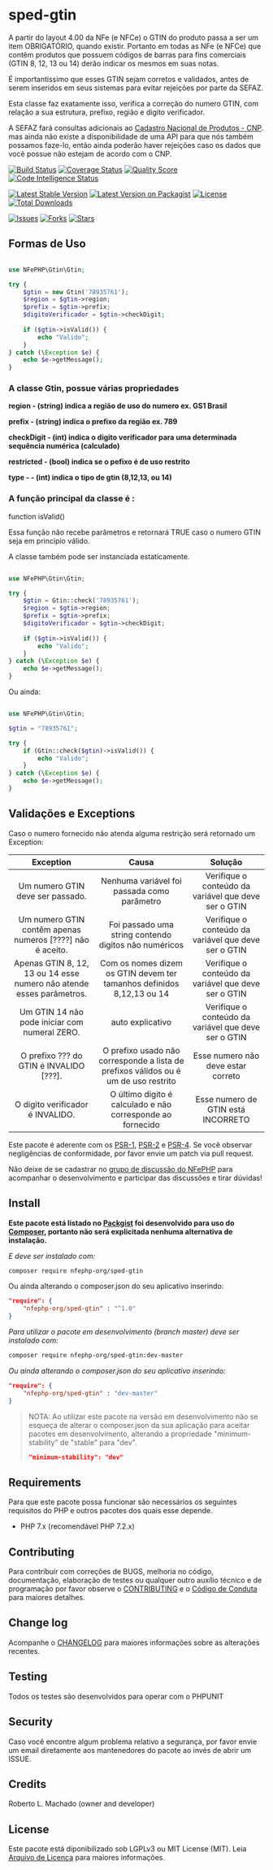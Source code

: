 # sped-gtin

A partir do layout 4.00 da NFe (e NFCe) o GTIN do produto passa a ser um item OBRIGATÓRIO, quando existir. Portanto em todas as NFe (e NFCe) que contêm produtos que possuem códigos de barras para fins comerciais (GTIN 8, 12, 13 ou 14) derão indicar os mesmos em suas notas.

É importantissimo que esses GTIN sejam corretos e validados, antes de serem inseridos em seus sistemas para evitar rejeições por parte da SEFAZ.

Esta classe faz exatamente isso, verifica a correção do numero GTIN, com relação a sua estrutura, prefixo, região e digito verificador.

A SEFAZ fará consultas adicionais ao [Cadastro Nacional de Produtos - CNP](https://www.gs1br.org/servicos-e-solucoes/cadastro-centralizado-de-gtin?gclid=Cj0KCQjw4_zVBRDVARIsAFNI9eCoTYJdZTQ36i4aAWsW4Hmppbqk4BVEvty4gQKXnMnAfX2XRcQcawwaAgv9EALw_wcB). mas ainda não existe a disponibilidade de uma API para que nós também possamos faze-lo, então ainda poderão haver rejeições caso os dados que você possue não estejam de acordo com o CNP. 

[![Build Status][ico-travis]][link-travis]
[![Coverage Status][ico-scrutinizer]][link-scrutinizer]
[![Quality Score][ico-code-quality]][link-code-quality]
[![Code Intelligence Status][ico-code-intelligence]][link-code-intelligence]

[![Latest Stable Version][ico-stable]][link-packagist]
[![Latest Version on Packagist][ico-version]][link-packagist]
[![License][ico-license]][link-packagist]
[![Total Downloads][ico-downloads]][link-downloads]

[![Issues][ico-issues]][link-issues]
[![Forks][ico-forks]][link-forks]
[![Stars][ico-stars]][link-stars]


## Formas de Uso

```php

use NFePHP\Gtin\Gtin;

try {
    $gtin = new Gtin('78935761');
    $region = $gtin->region;
    $prefix = $gtin->prefix;
    $digitoVerificador = $gtin->checkDigit;
    
    if ($gtin->isValid()) {
        echo "Valido";
    }
} catch (\Exception $e) {
    echo $e->getMessage();
}


```
### A classe Gtin, possue várias propriedades 

**region - (string) indica a região de uso do numero ex. GS1 Brasil**

**prefix - (string) indica o prefixo da região ex. 789**

**checkDigit - (int) indica o digito verificador para uma determinada sequência numérica (calculado)**

**restricted - (bool) indica se o pefixo é de uso restrito**

**type -  - (int) indica o tipo de gtin (8,12,13, ou 14)**

### A função principal da classe é :

function isValid()

Essa função não recebe parâmetros e retornará TRUE caso o numero GTIN seja em principio válido.

A classe também pode ser instanciada estaticamente.

```php

use NFePHP\Gtin\Gtin;

try {
    $gtin = Gtin::check('78935761');
    $region = $gtin->region;
    $prefix = $gtin->prefix;
    $digitoVerificador = $gtin->checkDigit;
    
    if ($gtin->isValid()) {
        echo "Valido";
    }
} catch (\Exception $e) {
    echo $e->getMessage();
}
```

Ou ainda:

```php

use NFePHP\Gtin\Gtin;

$gtin = "78935761";

try {
    if (Gtin::check($gtin)->isValid()) {
        echo "Valido";
    }
} catch (\Exception $e) {
    echo $e->getMessage();
}
```


## Validações e Exceptions

Caso o numero fornecido não atenda alguma restrição será retornado um Exception:

| Exception | Causa | Solução |
| :---:  | :---: | :---: | 
|Um numero GTIN deve ser passado.| Nenhuma variável foi passada como parâmetro | Verifique o conteúdo da variável que deve ser o GTIN |
|Um numero GTIN contêm apenas numeros [????] não é aceito.| Foi passado uma string contendo digitos não numéricos | Verifique o conteúdo da variável que deve ser o GTIN |
|Apenas GTIN 8, 12, 13 ou 14 esse numero não atende esses parâmetros.| Com os nomes dizem os GTIN devem ter tamanhos definidos 8,12,13 ou 14 | Verifique o conteúdo da variável que deve ser o GTIN |
|Um GTIN 14 não pode iniciar com numeral ZERO.| auto explicativo | Verifique o conteúdo da variável que deve ser o GTIN |
|O prefixo ??? do GTIN é INVALIDO [???].| O prefixo usado não corresponde a lista de prefixos válidos ou é um de uso restrito | Esse numero não deve estar correto |
|O digito verificador é INVALIDO.| O último digito é calculado e não corresponde ao fornecido | Esse numero de GTIN está INCORRETO |


Este pacote é aderente com os [PSR-1], [PSR-2] e [PSR-4]. Se você observar negligências de conformidade, por favor envie um patch via pull request.

[PSR-1]: https://github.com/php-fig/fig-standards/blob/master/accepted/PSR-1-basic-coding-standard.md
[PSR-2]: https://github.com/php-fig/fig-standards/blob/master/accepted/PSR-2-coding-style-guide.md
[PSR-4]: https://github.com/php-fig/fig-standards/blob/master/accepted/PSR-4-autoloader.md

Não deixe de se cadastrar no [grupo de discussão do NFePHP](http://groups.google.com/group/nfephp) para acompanhar o desenvolvimento e participar das discussões e tirar dúvidas!

## Install

**Este pacote está listado no [Packgist](https://packagist.org/) foi desenvolvido para uso do [Composer](https://getcomposer.org/), portanto não será explicitada nenhuma alternativa de instalação.**

*E deve ser instalado com:*
```bash
composer require nfephp-org/sped-gtin
```
Ou ainda alterando o composer.json do seu aplicativo inserindo:
```json
"require": {
    "nfephp-org/sped-gtin" : "^1.0"
}
```

*Para utilizar o pacote em desenvolvimento (branch master) deve ser instalado com:*
```bash
composer require nfephp-org/sped-gtin:dev-master
```

*Ou ainda alterando o composer.json do seu aplicativo inserindo:*
```json
"require": {
    "nfephp-org/sped-gtin" : "dev-master"
}
```

> NOTA: Ao utilizar este pacote na versão em desenvolvimento não se esqueça de alterar o composer.json da sua aplicação para aceitar pacotes em desenvolvimento, alterando a propriedade "minimum-stability" de "stable" para "dev".
> ```json
> "minimum-stability": "dev"
> ```


## Requirements

Para que este pacote possa funcionar são necessários os seguintes requisitos do PHP e outros pacotes dos quais esse depende.

- PHP 7.x (recomendável PHP 7.2.x) 


## Contributing

Para contribuir com correções de BUGS, melhoria no código, documentação, elaboração de testes ou qualquer outro auxílio técnico e de programação por favor observe o [CONTRIBUTING](CONTRIBUTING.md) e o  [Código de Conduta](CONDUCT.md) para maiores detalhes.

## Change log

Acompanhe o [CHANGELOG](CHANGELOG.md) para maiores informações sobre as alterações recentes.

## Testing

Todos os testes são desenvolvidos para operar com o PHPUNIT

## Security

Caso você encontre algum problema relativo a segurança, por favor envie um email diretamente aos mantenedores do pacote ao invés de abrir um ISSUE.

## Credits

Roberto L. Machado (owner and developer)

## License

Este pacote está diponibilizado sob LGPLv3 ou MIT License (MIT). Leia  [Arquivo de Licença](LICENSE.md) para maiores informações.

[ico-stable]: https://poser.okvpn.org/nfephp-org/sped-gtin/v/stable
[ico-stars]: https://img.shields.io/github/stars/nfephp-org/sped-gtin.svg?style=flat-square
[ico-forks]: https://img.shields.io/github/forks/nfephp-org/sped-gtin.svg?style=flat-square
[ico-issues]: https://img.shields.io/github/issues/nfephp-org/sped-gtin.svg?style=flat-square
[ico-travis]: https://img.shields.io/travis/nfephp-org/sped-gtin/master.svg?style=flat-square
[ico-scrutinizer]: https://img.shields.io/scrutinizer/coverage/g/nfephp-org/sped-gtin.svg?style=flat-square
[ico-code-quality]: https://img.shields.io/scrutinizer/g/nfephp-org/sped-gtin.svg?style=flat-square
[ico-downloads]: https://img.shields.io/packagist/dt/nfephp-org/sped-gtin.svg?style=flat-square
[ico-version]: https://img.shields.io/packagist/v/nfephp-org/sped-gtin.svg?style=flat-square
[ico-license]: https://poser.okvpn.org/nfephp-org/sped-gtin/license
[ico-code-intelligence]: https://scrutinizer-ci.com/g/nfephp-org/sped-gtin/badges/code-intelligence.svg?b=master

[link-packagist]: https://packagist.org/packages/nfephp-org/sped-gtin
[link-travis]: https://travis-ci.org/nfephp-org/sped-gtin
[link-scrutinizer]: https://scrutinizer-ci.com/g/nfephp-org/sped-gtin/code-structure
[link-code-quality]: https://scrutinizer-ci.com/g/nfephp-org/sped-gtin
[link-code-intelligence]: https://scrutinizer-ci.com/code-intelligence
[link-downloads]: https://packagist.org/packages/nfephp-org/sped-gtin
[link-author]: https://github.com/nfephp-org
[link-issues]: https://github.com/nfephp-org/sped-gtin/issues
[link-forks]: https://github.com/nfephp-org/sped-gtin/network
[link-stars]: https://github.com/nfephp-org/sped-gtin/stargazers

